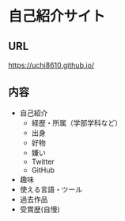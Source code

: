 # 自己紹介サイト

## URL
https://uchi8610.github.io/

## 内容
- 自己紹介
  - 経歴・所属（学部学科など）
  - 出身
  - 好物
  - 嫌い
  - Twitter
  - GitHub
- 趣味
- 使える言語・ツール
- 過去作品
- 受賞歴(自慢)
